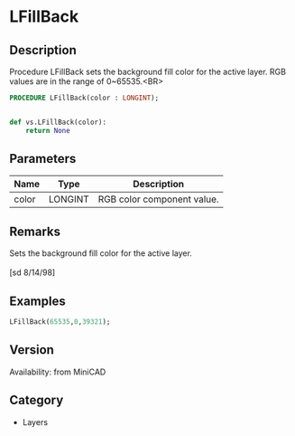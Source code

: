 # LFillBack

## Description
Procedure LFillBack sets the background fill color for the active layer. RGB values are in the range of 0~65535.&lt;BR&gt;


```pascal
PROCEDURE LFillBack(color : LONGINT);
```

```python

def vs.LFillBack(color):
    return None
```

## Parameters
|Name|Type|Description|
|---|---|---|
|color|LONGINT|RGB color component value.|

## Remarks
Sets the background fill color for the active layer.<BR>
<BR>
[sd 8/14/98]

## Examples
```pascal
LFillBack(65535,0,39321);


```

## Version
Availability: from MiniCAD
## Category
* Layers

